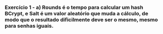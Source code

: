 ### Exercício 1 - a) Rounds é o tempo para calcular um hash BCrypt, e Salt é um valor aleatório que muda a cálculo, de modo que o resultado dificilmente deve ser o mesmo, mesmo para senhas iguais.
